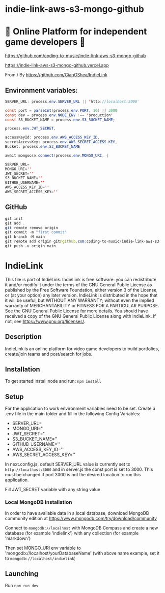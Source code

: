 # indie-link-aws-s3-mongo-github

# 🚀 Online Platform for independent game developers 🚀

https://github.com/coding-to-music/indie-link-aws-s3-mongo-github

https://indie-link-aws-s3-mongo-github.vercel.app

From / By https://github.com/CianOShea/IndieLink

## Environment variables:

```java
SERVER_URL: process.env.SERVER_URL || 'http://localhost:3000'

const port = parseInt(process.env.PORT, 10) || 3000
const dev = process.env.NODE_ENV !== 'production'
const S3_BUCKET_NAME = process.env.S3_BUCKET_NAME;

process.env.JWT_SECRET,

accessKeyId: process.env.AWS_ACCESS_KEY_ID,
secretAccessKey: process.env.AWS_SECRET_ACCESS_KEY,
Bucket: process.env.S3_BUCKET_NAME

await mongoose.connect(process.env.MONGO_URI, {

SERVER_URL=
MONGO_URI=''
JWT_SECRET=''
S3_BUCKET_NAME=''
GITHUB_USERNAME=''
AWS_ACCESS_KEY_ID=''
AWS_SECRET_ACCESS_KEY=''
```

## GitHub

```java
git init
git add .
git remote remove origin
git commit -m "first commit"
git branch -M main
git remote add origin git@github.com:coding-to-music/indie-link-aws-s3-mongo-github.git
git push -u origin main
```

# IndieLink

This file is part of IndieLink.
IndieLink is free software: you can redistribute it and/or modify it under the terms of the GNU General Public License as published by the Free Software Foundation, either version 3 of the License, or (at your option) any later version. IndieLink is distributed in the hope that it will be useful, but WITHOUT ANY WARRANTY; without even the implied warranty of MERCHANTABILITY or FITNESS FOR A PARTICULAR PURPOSE.  See the GNU General Public License for more details. You should have received a copy of the GNU General Public License along with IndieLink.  If not, see <https://www.gnu.org/licenses/>.

## Description

IndieLink is an online platform for video game developers to build portfolios, create/join teams and post/search for jobs.

## Installation

To get started install node and run:
`npm install`

## Setup

For the application to work environment variables need to be set.
Create a .env file in the main folder and fill in the following Config Variables:

- SERVER_URL=
- MONGO_URI=''
- JWT_SECRET=''
- S3_BUCKET_NAME=''
- GITHUB_USERNAME=''
- AWS_ACCESS_KEY_ID=''
- AWS_SECRET_ACCESS_KEY=''

In next.config.js, default SERVER_URL value is currently set to `http://localhost:3000` and in server.js the const port is set to 3000.
This must be changed if port 3000 is not the desired location to run this application.

Fill JWT_SECRET variable with any string value

### Local MongoDB Installation
In order to have available data in a local database, download MongoDB community edition at https://www.mongodb.com/try/download/community

Connect to `mongodb://localhost` with MongoDB Compass and create a new database (for example 'indielink') with any collection (for example 'markdown')

Then set MONGO_URI env variable to 'mongodb://localhost/yourDatabaseName' (with above name example, set it to `mongodb://localhost/indielink`)

## Launching
Run `npm run dev`